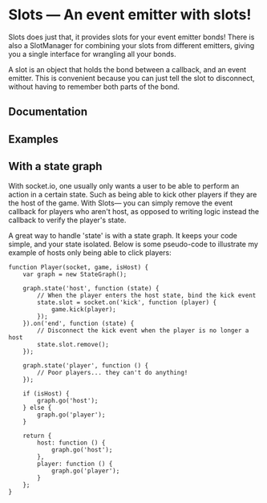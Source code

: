 # Slots — An event emitter with slots!

Slots does just that, it provides slots for your event emitter bonds!  There is
also a SlotManager for combining your slots from different emitters, giving you
a single interface for wrangling all your bonds.

A slot is an object that holds the bond between a callback, and an event emitter.
This is convenient because you can just tell the slot to disconnect, without
having to remember both parts of the bond.

## Documentation

## Examples

## With a state graph

With socket.io, one usually only wants a user to be able to perform an action
in a certain state.  Such as being able to kick other players if they are the
host of the game.  With Slots— you can simply remove the event callback for
players who aren't host, as opposed to writing logic instead the callback to
verify the player's state.

A great way to handle 'state' is with a state graph.  It keeps your code simple,
and your state isolated.  Below is some pseudo-code to illustrate my example of
hosts only being able to click players:

    function Player(socket, game, isHost) {
        var graph = new StateGraph();

        graph.state('host', function (state) {
            // When the player enters the host state, bind the kick event
            state.slot = socket.on('kick', function (player) {
                game.kick(player);
            });
        }).on('end', function (state) {
            // Disconnect the kick event when the player is no longer a host
            state.slot.remove();
        });

        graph.state('player', function () {
            // Poor players... they can't do anything!
        });

        if (isHost) {
            graph.go('host');
        } else {
            graph.go('player');
        }

        return {
            host: function () {
                graph.go('host');
            },
            player: function () {
                graph.go('player');
            }
        };
    }
